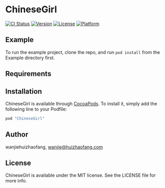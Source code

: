 # ChineseGirl

[![CI Status](http://img.shields.io/travis/wanjiehuizhaofang/ChineseGirl.svg?style=flat)](https://travis-ci.org/wanjiehuizhaofang/ChineseGirl)
[![Version](https://img.shields.io/cocoapods/v/ChineseGirl.svg?style=flat)](http://cocoapods.org/pods/ChineseGirl)
[![License](https://img.shields.io/cocoapods/l/ChineseGirl.svg?style=flat)](http://cocoapods.org/pods/ChineseGirl)
[![Platform](https://img.shields.io/cocoapods/p/ChineseGirl.svg?style=flat)](http://cocoapods.org/pods/ChineseGirl)

## Example

To run the example project, clone the repo, and run `pod install` from the Example directory first.

## Requirements

## Installation

ChineseGirl is available through [CocoaPods](http://cocoapods.org). To install
it, simply add the following line to your Podfile:

```ruby
pod "ChineseGirl"
```

## Author

wanjiehuizhaofang, wanjie@huizhaofang.com

## License

ChineseGirl is available under the MIT license. See the LICENSE file for more info.
